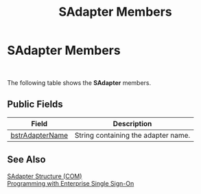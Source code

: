 ﻿---
title: SAdapter Members
TOCTitle: SAdapter Members
ms:assetid: 4500864e-01ec-4077-a721-11f6defdfe1e
ms:mtpsurl: https://msdn.microsoft.com/en-us/library/Aa754318(v=BTS.80)
ms:contentKeyID: 51527700
ms.date: 08/30/2017
mtps_version: v=BTS.80
---

# SAdapter Members

 

The following table shows the **SAdapter** members.

## Public Fields

<table>
<thead>
<tr class="header">
<th>Field</th>
<th>Description</th>
</tr>
</thead>
<tbody>
<tr class="odd">
<td><a href="sadapter-bstradaptername-field.md">bstrAdapterName</a></td>
<td>String containing the adapter name.</td>
</tr>
</tbody>
</table>


## See Also

[SAdapter Structure (COM)](sadapter-structure-com.md)  
[Programming with Enterprise Single Sign-On](https://msdn.microsoft.com/en-us/library/aa704508\(v=bts.80\))

